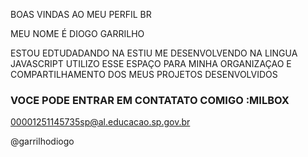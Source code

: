 BOAS VINDAS AO MEU PERFIL BR

MEU NOME É DIOGO GARRILHO

ESTOU EDTUDADANDO NA 
ESTIU ME DESENVOLVENDO NA LINGUA JAVASCRIPT
UTILIZO ESSE ESPAÇO PARA MINHA ORGANIZAÇAO E COMPARTILHAMENTO DOS MEUS PROJETOS DESENVOLVIDOS 

### VOCE PODE ENTRAR EM CONTATATO COMIGO  :MILBOX

00001251145735sp@al.educacao.sp.gov.br

@garrilhodiogo
